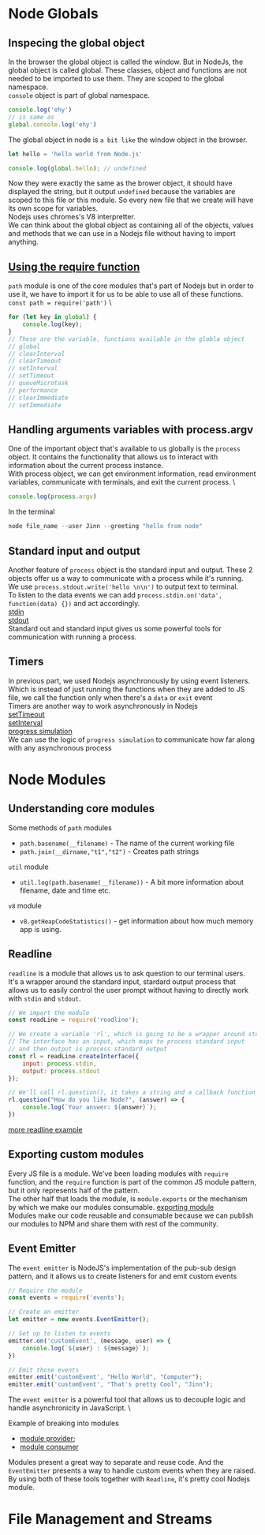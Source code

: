 # Node Globals

## Inspecing the global object
In the browser the global object is called the window. But in NodeJs, the global object is called global. These classes, object and functions are not needed to be imported to use them. They are scoped to the global namespace. \
`console` object is part of global namespace.
```js
console.log('ehy')
// is same as
global.console.log('ehy')
```
The global object in node is `a bit like` the window object in the browser.
```js
let hello = 'hello world from Node.js'

console.log(global.hello); // undefined
```
Now they were exactly the same as the brower object, it should have displayed the string, but it output `undefined` because the variables are scoped to this file or this module. So every new file that we create will have its own scope for variables. \
Nodejs uses chromes's V8 interpretter. \
We can think about the global object as containing all of the objects, values and methods that we can use in a Nodejs file without having to import anything. 

## [Using the require function](./1%20-%20Node%20Globals/3_handling_args_vriable_with_process.argv.js)
`path` module is one of the core modules that's part of Nodejs but in order to use it, we have to import it for us to be able to use all of these functions.
`const path = require('path')` \
```js
for (let key in global) {
    console.log(key);
}
// These are the variable, functions available in the globla object
// global
// clearInterval
// clearTimeout
// setInterval
// setTimeout
// queueMicrotask
// performance
// clearImmediate
// setImmediate
```
## Handling arguments variables with process.argv
One of the important object that's available to us globally is the `process` object. It contains the functionality that allows us to interact with information about the current process instance. \
With process object, we can get environment information, read environment variables, communicate with terminals, and exit the current process. \
```js
console.log(process.argv)
```
In the terminal 
```powershell
node file_name --user Jinn --greeting "hello from node"
```
## Standard input and output
Another feature of `process` object is the standard input and output. These 2 objects offer us a way to communicate with a process while it's running. \
We use `process.stdout.write('hello \n\n')` to output text to terminal. \
To listen to the data events we can add `process.stdin.on('data', function(data) {})` and act accordingly. \
[stdin](./1%20-%20Node%20Globals/4_working_with_standard_input.js) \
[stdout](./1%20-%20Node%20Globals/5_working_with_standard_output.js) \
Standard out and standard input gives us some powerful tools for communication with running a process.

## Timers
In previous part, we used Nodejs asynchronously by using event listeners. Which is instead of just running the functions when they are added to JS file, we call the function only when there's a `data` or `exit` event \
Timers are another way to work asynchronously in Nodejs \
[setTimeout](./1%20-%20Node%20Globals/6_creating_delay_with_setTimeout.js) \
[setInterval](./1%20-%20Node%20Globals/7_incorporating_setInterval.js) \
[progress simulation](./1%20-%20Node%20Globals/8_progress_with_setInterval.js) \
We can use the logic of `progress simulation` to communicate how far along with any asynchronous process

# Node Modules

## Understanding core modules
Some methods of `path` modules
- `path.basename(__filename)` - The name of the current working file
- `path.join(__dirname,"t1","t2")` - Creates path strings

`util` module
- `util.log(path.basename(__filename))` - A bit more information about filename, date and time etc.

`v8` module 
- `v8.getHeapCodeStatistics()` - get information about how much memory app is using. 

## Readline
`readline` is a module that allows us to ask question to our terminal users. It's a wrapper around the standard input, stardard output process that allows us to easily control the user prompt without having to directly work with `stdin` and `stdout`.

```js
// We import the module
const readLine = require('readline');

// We create a variable 'rl', which is going to be a wrapper around stdin and stdout in what's called an interface
// The interface has an input, which maps to process standard input
// and then output is process standard output
const rl = readLine.createInterface({
    input: process.stdin,
    output: process.stdout
});

// We'll call rl.question(), it takes a string and a callback function
rl.question("How do you like Node?", (answer) => {
    console.log(`Your answer: ${answer}`);
})
```
[more readline example](./2%20-%20Node%20Modules/3_using%20_readline.js)

## Exporting custom modules
Every JS file is a module. We've been loading modules with `require` function, and the `require` function is part of the common JS module pattern, but it only represents half of the pattern. \
The other half that loads the module, is `module.exports` or the mechanism by which we make our modules consumable.
[exporting module](./2%20-%20Node%20Modules/4_exporting_custom_module.js) \
Modules make our code reusable and consumable because we can publish our modules to NPM and share them with rest of the community.

## Event Emitter
The `event emitter` is NodeJS's implementation of the pub-sub design pattern, and it allows us to create listeners for and emit custom events 
```js
// Require the module
const events = require('events');

// Create an emitter
let emitter = new events.EventEmitter();

// Set up to listen to events
emitter.on('customEvent', (message, user) => {
    console.log(`${user} : ${message}`);
})

// Emit those events
emitter.emit('customEvent', "Hello World", "Computer");
emitter.emit('customEvent', "That's pretty Cool", "Jinn");
```
The `event emitter` is a powerful tool that allows us to decouple logic and handle asynchronicity in JavaScript. \

Example of breaking into modules
- [module provider](./2%20-%20Node%20Modules/6_custom_events_collect_answers.js);
- [module consumer](./2%20-%20Node%20Modules/6_custom_events_ask.js) 

Modules present a great way to separate and reuse code. And the `EventEmitter` presents a way to handle custom events when they are raised. By using both of these tools together with `Readline`, it's pretty cool Nodejs module.

# File Management and Streams